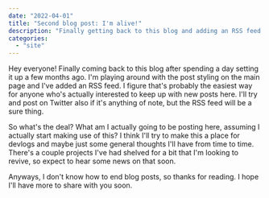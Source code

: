 ```yaml
---
date: "2022-04-01"
title: "Second blog post: I'm alive!"
description: "Finally getting back to this blog and adding an RSS feed."
categories:
  - "site"
---
```


Hey everyone! Finally coming back to this blog after spending a day setting it up a few months ago.
I'm playing around with the post styling on the main page and I've added an RSS feed.
I figure that's probably the easiest way for anyone who's actually interested to keep up with new posts here.
I'll try and post on Twitter also if it's anything of note, but the RSS feed will be a sure thing.

So what's the deal? What am I actually going to be posting here, assuming I actually start making use of this?
I think I'll try to make this a place for devlogs and maybe just some general thoughts I'll have from time to time.
There's a couple projects I've had shelved for a bit that I'm looking to revive, so expect to hear some news on that soon.

Anyways, I don't know how to end blog posts, so thanks for reading. I hope I'll have more to share with you soon.
